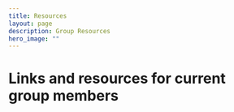 ```yaml
---
title: Resources
layout: page
description: Group Resources
hero_image: ""
---
```


# Links and resources for current group members

